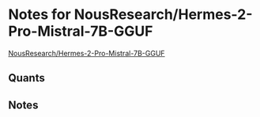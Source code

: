 # Notes for NousResearch/Hermes-2-Pro-Mistral-7B-GGUF
[NousResearch/Hermes-2-Pro-Mistral-7B-GGUF](https://huggingface.co/NousResearch/Hermes-2-Pro-Mistral-7B-GGUF)

## Quants
<quants go here>

## Notes
<notes here>
